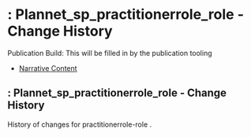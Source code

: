 # : Plannet\_sp\_practitionerrole\_role - Change History

Publication Build: This will be filled in by the publication tooling

* [Narrative Content](SearchParameter-practitionerrole-role.html)

## : Plannet\_sp\_practitionerrole\_role - Change History

History of changes for practitionerrole-role .